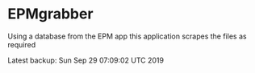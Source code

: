 # EPMgrabber
Using a database from the EPM app this application scrapes the files as required


Latest backup: Sun Sep 29 07:09:02 UTC 2019
